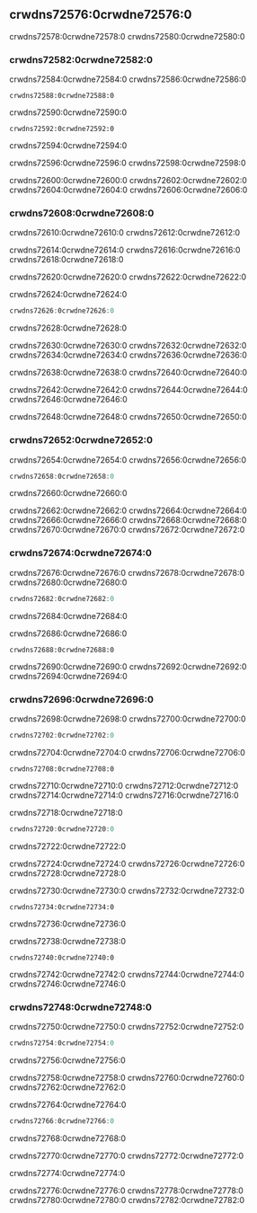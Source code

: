 ## crwdns72576:0crwdne72576:0

crwdns72578:0crwdne72578:0 crwdns72580:0crwdne72580:0

### crwdns72582:0crwdne72582:0

crwdns72584:0crwdne72584:0 crwdns72586:0crwdne72586:0

```text
crwdns72588:0crwdne72588:0
```

crwdns72590:0crwdne72590:0

```rust,ignore
crwdns72592:0crwdne72592:0
```

crwdns72594:0crwdne72594:0

crwdns72596:0crwdne72596:0 crwdns72598:0crwdne72598:0

crwdns72600:0crwdne72600:0 crwdns72602:0crwdne72602:0 crwdns72604:0crwdne72604:0<!-- ignore --> crwdns72606:0crwdne72606:0

### crwdns72608:0crwdne72608:0

crwdns72610:0crwdne72610:0 crwdns72612:0crwdne72612:0

crwdns72614:0crwdne72614:0 crwdns72616:0crwdne72616:0 crwdns72618:0crwdne72618:0

crwdns72620:0crwdne72620:0 crwdns72622:0crwdne72622:0

<span class="filename">crwdns72624:0crwdne72624:0</span>

```rust
crwdns72626:0crwdne72626:0
```


<span class="caption">crwdns72628:0crwdne72628:0</span>

crwdns72630:0crwdne72630:0 crwdns72632:0crwdne72632:0 crwdns72634:0crwdne72634:0 crwdns72636:0crwdne72636:0

crwdns72638:0crwdne72638:0 crwdns72640:0crwdne72640:0

crwdns72642:0crwdne72642:0 crwdns72644:0crwdne72644:0 crwdns72646:0crwdne72646:0

crwdns72648:0crwdne72648:0 crwdns72650:0crwdne72650:0

### crwdns72652:0crwdne72652:0

crwdns72654:0crwdne72654:0 crwdns72656:0crwdne72656:0

```rust
crwdns72658:0crwdne72658:0
```


<span class="caption">crwdns72660:0crwdne72660:0</span>

crwdns72662:0crwdne72662:0 crwdns72664:0crwdne72664:0 crwdns72666:0crwdne72666:0 crwdns72668:0crwdne72668:0 crwdns72670:0crwdne72670:0 crwdns72672:0crwdne72672:0

### crwdns72674:0crwdne72674:0

crwdns72676:0crwdne72676:0 crwdns72678:0crwdne72678:0 crwdns72680:0crwdne72680:0

```rust
crwdns72682:0crwdne72682:0
```


<span class="caption">crwdns72684:0crwdne72684:0</span>

crwdns72686:0crwdne72686:0

```console
crwdns72688:0crwdne72688:0
```

crwdns72690:0crwdne72690:0 crwdns72692:0crwdne72692:0 crwdns72694:0crwdne72694:0

### crwdns72696:0crwdne72696:0

crwdns72698:0crwdne72698:0 crwdns72700:0crwdne72700:0

```rust
crwdns72702:0crwdne72702:0
```

crwdns72704:0crwdne72704:0 crwdns72706:0crwdne72706:0

```text
crwdns72708:0crwdne72708:0
```

crwdns72710:0crwdne72710:0 crwdns72712:0crwdne72712:0 crwdns72714:0crwdne72714:0 crwdns72716:0crwdne72716:0

crwdns72718:0crwdne72718:0

```rust
crwdns72720:0crwdne72720:0
```


<span class="caption">crwdns72722:0crwdne72722:0</span>

crwdns72724:0crwdne72724:0 crwdns72726:0crwdne72726:0 crwdns72728:0crwdne72728:0

crwdns72730:0crwdne72730:0 crwdns72732:0crwdne72732:0

```rust,ignore,does_not_compile
crwdns72734:0crwdne72734:0
```


<span class="caption">crwdns72736:0crwdne72736:0</span>

crwdns72738:0crwdne72738:0

```console
crwdns72740:0crwdne72740:0
```

crwdns72742:0crwdne72742:0<!-- ignore --> crwdns72744:0crwdne72744:0 crwdns72746:0crwdne72746:0

### crwdns72748:0crwdne72748:0

crwdns72750:0crwdne72750:0 crwdns72752:0crwdne72752:0

```rust
crwdns72754:0crwdne72754:0
```


<span class="caption">crwdns72756:0crwdne72756:0</span>

crwdns72758:0crwdne72758:0 crwdns72760:0crwdne72760:0 crwdns72762:0crwdne72762:0

<span class="filename">crwdns72764:0crwdne72764:0</span>

```rust
crwdns72766:0crwdne72766:0
```


<span class="caption">crwdns72768:0crwdne72768:0</span>

crwdns72770:0crwdne72770:0 crwdns72772:0crwdne72772:0

crwdns72774:0crwdne72774:0

crwdns72776:0crwdne72776:0 crwdns72778:0crwdne72778:0 crwdns72780:0crwdne72780:0
crwdns72782:0crwdne72782:0
